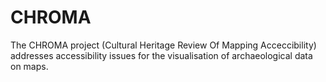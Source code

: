 # CHROMA

The CHROMA project (Cultural Heritage Review Of Mapping Acceccibility) addresses accessibility issues for the visualisation of archaeological data on maps.
